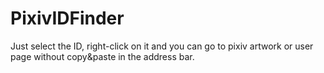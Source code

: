 # PixivIDFinder
Just select the ID, right-click on it and you can go to pixiv artwork or user page without copy&amp;paste in the address bar.

